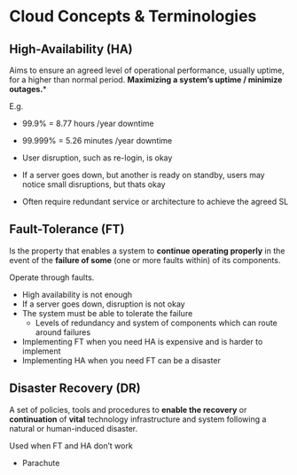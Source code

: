 # Cloud Concepts & Terminologies

## High-Availability (HA)

Aims to ensure an agreed level of operational performance, usually uptime, for a higher than normal period.
**Maximizing a system’s uptime / minimize outages.***

E.g.

- 99.9% = 8.77 hours /year downtime
- 99.999% = 5.26 minutes /year downtime

- User disruption, such as re-login, is okay
- If a server goes down, but another is ready on standby, users may notice small disruptions, but thats okay
- Often require redundant service or architecture to achieve the agreed SL

## Fault-Tolerance (FT)

Is the property that enables a system to **continue operating properly** in the event of the **failure of some** (one or more faults within) of its components.

Operate through faults.

- High availability is not enough
- If a server goes down, disruption is not okay
- The system must be able to tolerate the failure
    - Levels of redundancy and system of components which can route around failures
- Implementing FT when you need HA is expensive and is harder to implement
- Implementing HA when you need FT can be a disaster

## Disaster Recovery (DR)

A set of policies, tools and procedures to **enable the recovery** or **continuation** of **vital** technology infrastructure and system following a natural or human-induced disaster.

Used when FT and HA don’t work

- Parachute
